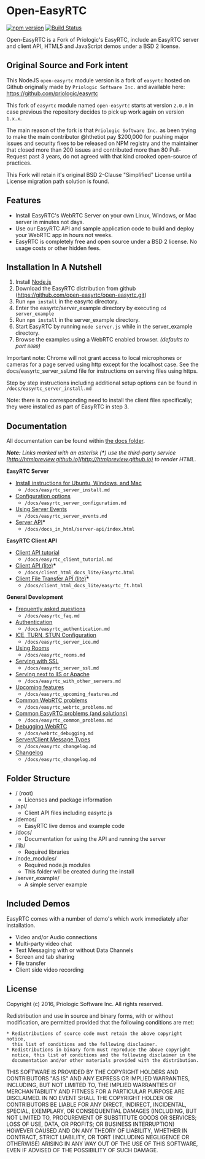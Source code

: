 Open-EasyRTC
=======

[![npm version](https://img.shields.io/npm/v/open-easyrtc.svg?style=flat)](https://www.npmjs.com/package/open-easyrtc)
[![Build Status](https://travis-ci.org/open-easyrtc/open-easyrtc.svg?branch=master)](https://travis-ci.org/open-easyrtc/open-easyrtc)

Open-EasyRTC is a Fork of Priologic's EasyRTC, include an EasyRTC server and client API, HTML5 and JavaScript demos under a BSD 2 license.

Original Source and Fork intent
--------------------

This NodeJS `open-easyrtc` module version is a fork of `easyrtc` hosted on Github originally made by `Priologic Software Inc.` and available here: https://github.com/priologic/easyrtc

This fork of `easyrtc` module named `open-easyrtc` starts at version `2.0.0` in case previous the repository decides to pick up work again on version `1.x.x`.

The main reason of the fork is that `Priologic Software Inc.` as been trying to make the main contributor @hthetiot pay $200,000 for pushing major issues and security fixes to be released on NPM registry and the maintainer that closed more than 200 issues and contributed more than 80 Pull-Request past 3 years, do not agreed with that kind crooked open-source of practices.

This Fork will retain it's original BSD 2-Clause "Simplified" License until a License migration path solution is found.

Features
--------
 * Install EasyRTC's WebRTC Server on your own Linux, Windows, or Mac server in minutes not days.
 * Use our EasyRTC API and sample application code to build and deploy your WebRTC app in hours not weeks.
 * EasyRTC is completely free and open source under a BSD 2 license. No usage costs or other hidden fees.

Installation In A Nutshell
--------------------------
 1. Install [Node.js](http://nodejs.org)
 2. Download the EasyRTC distribution from github (https://github.com/open-easyrtc/open-easyrtc.git)
 3. Run `npm install` in the easyrtc directory.
 4. Enter the easyrtc/server_example directory by executing `cd server_example`
 5. Run `npm install` in the server_example directory.
 4. Start EasyRTC by running `node server.js` while in the server_example directory.
 5. Browse the examples using a WebRTC enabled browser. *(defaults to port `8080`)*

Important note: Chrome will not grant access to local microphones or cameras for a page served using http except for the localhost case. See the docs/easyrtc_server_ssl.md file for instructions on serving files using https.

Step by step instructions including additional setup options can be found in `/docs/easyrtc_server_install.md`

Note: there is no corresponding need to install the client files specifically; they were installed as part of EasyRTC in step 3.

Documentation
-------------
All documentation can be found within [the docs folder](./docs/).

_**Note:** Links marked with an asterisk (__*__) use the third-party service [http://htmlpreview.github.io](http://htmlpreview.github.io) to render HTML._

**EasyRTC Server**

 * [Install instructions for Ubuntu, Windows, and Mac](docs/easyrtc_server_install.md)
     * `/docs/easyrtc_server_install.md`
 * [Configuration options](docs/easyrtc_server_configuration.md)
     * `/docs/easyrtc_server_configuration.md`
 * [Using Server Events](docs/easyrtc_server_events.md)
     * `/docs/easyrtc_server_events.md`  
 * [Server API](http://htmlpreview.github.io/?https://github.com/open-easyrtc/open-easyrtc/blob/master/docs/docs_in_html/server-api/index.html)__*__
     * `/docs/docs_in_html/server-api/index.html`  

**EasyRTC Client API**
 * [Client API tutorial](docs/easyrtc_client_tutorial.md)
     * `/docs/easyrtc_client_tutorial.md`
 * [Client API (lite)](http://htmlpreview.github.io/?https://github.com/open-easyrtc/open-easyrtc/blob/master/docs/client_html_docs_lite/Easyrtc.html)__*__
     * `/docs/client_html_docs_lite/Easyrtc.html`
 * [Client File Transfer API (lite)](http://htmlpreview.github.io/?https://github.com/open-easyrtc/open-easyrtc/blob/master/docs/client_html_docs_lite/Easyrtc_ft.html)__*__
     * `/docs/client_html_docs_lite/easyrtc_ft.html`

**General Development**
 * [Frequently asked questions](docs/easyrtc_faq.md)
     * `/docs/easyrtc_faq.md`
 * [Authentication](./docs/easyrtc_authentication.md/)
     * `/docs/easyrtc_authentication.md`  
 * [ICE, TURN, STUN Configuration](docs/easyrtc_server_ice.md)
     * `/docs/easyrtc_server_ice.md`  
 * [Using Rooms](docs/easyrtc_rooms.md)
     * `/docs/easyrtc_rooms.md`  
 * [Serving with SSL](docs/easyrtc_server_ssl.md)
     * `/docs/easyrtc_server_ssl.md`  
 * [Serving next to IIS or Apache](docs/easyrtc_with_other_servers.md)
     * `/docs/easyrtc_with_other_servers.md`  
 * [Upcoming features](docs/easyrtc_upcoming_features.md)
     * `/docs/easyrtc_upcoming_features.md`
 * [Common WebRTC problems](docs/easyrtc_webrtc_problems.md)
     * `/docs/easyrtc_webrtc_problems.md`
 * [Common EasyRTC problems (and solutions)](docs/easyrtc_common_problems.md)
     * `/docs/easyrtc_common_problems.md`
 * [Debugging WebRTC](docs/webrtc_debugging.md)
     * `/docs/webrtc_debugging.md`
 * [Server/Client Message Types](docs/easyrtc_server_msgtypes.md)
     * `/docs/easyrtc_changelog.md`
 * [Changelog](docs/easyrtc_changelog.md)
     * `/docs/easyrtc_changelog.md`


Folder Structure
----------------

 * / (root)
   * Licenses and package information
 * /api/
   * Client API files including easyrtc.js  
 * /demos/
   * EasyRTC live demos and example code
 * /docs/
   * Documentation for using the API and running the server
 * /lib/
   * Required libraries
 * /node_modules/
   * Required node.js modules
   * This folder will be created during the install
 * /server_example/
   * A simple server example  


Included Demos
--------------

EasyRTC comes with a number of demo's which work immediately after installation.

 * Video and/or Audio connections
 * Multi-party video chat
 * Text Messaging with or without Data Channels
 * Screen and tab sharing
 * File transfer
 * Client side video recording

License
-------

Copyright (c) 2016, Priologic Software Inc.
All rights reserved.

Redistribution and use in source and binary forms, with or without
modification, are permitted provided that the following conditions are met:

    * Redistributions of source code must retain the above copyright notice,
      this list of conditions and the following disclaimer.
    * Redistributions in binary form must reproduce the above copyright
      notice, this list of conditions and the following disclaimer in the
      documentation and/or other materials provided with the distribution.

THIS SOFTWARE IS PROVIDED BY THE COPYRIGHT HOLDERS AND CONTRIBUTORS "AS IS"
AND ANY EXPRESS OR IMPLIED WARRANTIES, INCLUDING, BUT NOT LIMITED TO, THE
IMPLIED WARRANTIES OF MERCHANTABILITY AND FITNESS FOR A PARTICULAR PURPOSE
ARE DISCLAIMED. IN NO EVENT SHALL THE COPYRIGHT HOLDER OR CONTRIBUTORS BE
LIABLE FOR ANY DIRECT, INDIRECT, INCIDENTAL, SPECIAL, EXEMPLARY, OR
CONSEQUENTIAL DAMAGES (INCLUDING, BUT NOT LIMITED TO, PROCUREMENT OF
SUBSTITUTE GOODS OR SERVICES; LOSS OF USE, DATA, OR PROFITS; OR BUSINESS
INTERRUPTION) HOWEVER CAUSED AND ON ANY THEORY OF LIABILITY, WHETHER IN
CONTRACT, STRICT LIABILITY, OR TORT (INCLUDING NEGLIGENCE OR OTHERWISE)
ARISING IN ANY WAY OUT OF THE USE OF THIS SOFTWARE, EVEN IF ADVISED OF THE
POSSIBILITY OF SUCH DAMAGE.
